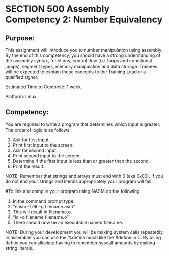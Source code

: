 # SECTION 500 Assembly Competency 2: Number Equivalency 

## Purpose: 

This assignment will introduce you to number manipulation using assembly.  By 
the end of this competency, you should have a strong understanding of the 
assembly syntax, functions, control flow (i.e. loops and conditional jumps), 
segment types, memory manipulation and data storage. Trainees will be expected 
to explain these concepts to the Training Lead or a qualified signer. 

Estimated Time to Complete:  1 week. 

Platform: Linux 

## Competency: 

You are required to write a program that determines which input is greater.  
The order of logic is as follows: 
1. Ask for first input. 
2. Print first input to the screen. 
3. Ask for second input. 
4. Print second input to the screen.
5. Determine if the first input is less than or greater than the second. 
6. Print the result.
 
NOTE: Remember that strings and arrays must end with 0 (aka 0x00).  If you do
not end your strings and literals appropriately your program will fail.  

#To link and compile your program using NASM do the following:

1. In the command prompt type: 
2. “nasm –f elf –g filename.asm” 
3. This will result in filename.o. 
4. “ld –o filename filename.o” 
5. There should now be an executable named filename.
 
NOTE: During your development you will be making system calls repeatedly.  In 
assembler you can use the %define much like the #define in C.  By using define 
you can alleviate having to remember syscall amounts by making string 
literals. 
 
 
